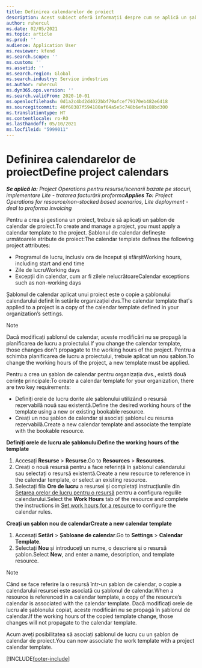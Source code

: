 ```yaml
---
title: Definirea calendarelor de proiect
description: Acest subiect oferă informații despre cum se aplică un șablon de calendar unui proiect pentru a urmări planificarea proiectului.
author: ruhercul
ms.date: 02/05/2021
ms.topic: article
ms.prod: ''
audience: Application User
ms.reviewer: kfend
ms.search.scope: ''
ms.custom: ''
ms.assetid: ''
ms.search.region: Global
ms.search.industry: Service industries
ms.author: ruhercul
ms.dyn365.ops.version: ''
ms.search.validFrom: 2020-10-01
ms.openlocfilehash: 0d1a2c4bd2d4022bbf79afcef79170eb482e6418
ms.sourcegitcommit: 40f68387f594180af64a5e5c748b6efa188bd300
ms.translationtype: HT
ms.contentlocale: ro-RO
ms.lasthandoff: 05/10/2021
ms.locfileid: "5999011"
---
```

# <a name="define-project-calendars"></a><span data-ttu-id="1d941-103">Definirea calendarelor de proiect</span><span class="sxs-lookup"><span data-stu-id="1d941-103">Define project calendars</span></span>

<span data-ttu-id="1d941-104">_**Se aplică la:** Project Operations pentru resurse/scenarii bazate pe stocuri, implementare Lite - tratarea facturării proforma_</span><span class="sxs-lookup"><span data-stu-id="1d941-104">_**Applies To:** Project Operations for resource/non-stocked based scenarios, Lite deployment - deal to proforma invoicing_</span></span>

<span data-ttu-id="1d941-105">Pentru a crea și gestiona un proiect, trebuie să aplicați un șablon de calendar de proiect.</span><span class="sxs-lookup"><span data-stu-id="1d941-105">To create and manage a project, you must apply a calendar template to the project.</span></span> <span data-ttu-id="1d941-106">Șablonul de calendar definește următoarele atribute de proiect:</span><span class="sxs-lookup"><span data-stu-id="1d941-106">The calendar template defines the following project attributes:</span></span>

- <span data-ttu-id="1d941-107">Programul de lucru, inclusiv ora de început și sfârșit</span><span class="sxs-lookup"><span data-stu-id="1d941-107">Working hours, including start and end time</span></span>
- <span data-ttu-id="1d941-108">Zile de lucru</span><span class="sxs-lookup"><span data-stu-id="1d941-108">Working days</span></span>
- <span data-ttu-id="1d941-109">Excepții din calendar, cum ar fi zilele nelucrătoare</span><span class="sxs-lookup"><span data-stu-id="1d941-109">Calendar exceptions such as non-working days</span></span>

<span data-ttu-id="1d941-110">Șablonul de calendar aplicat unui proiect este o copie a șablonului calendarului definit în setările organizației dvs.</span><span class="sxs-lookup"><span data-stu-id="1d941-110">The calendar template that's applied to a project is a copy of the calendar template defined in your organization’s settings.</span></span>

> [!NOTE]
> <span data-ttu-id="1d941-111">Dacă modificați șablonul de calendar, aceste modificări nu se propagă la planificarea de lucru a proiectului.</span><span class="sxs-lookup"><span data-stu-id="1d941-111">If you change the calendar template, those changes don't propagate to the working hours of the project.</span></span> <span data-ttu-id="1d941-112">Pentru a schimba planificarea de lucru a proiectului, trebuie aplicat un nou șablon.</span><span class="sxs-lookup"><span data-stu-id="1d941-112">To change the working hours of the project, a new template must be applied.</span></span>

<span data-ttu-id="1d941-113">Pentru a crea un șablon de calendar pentru organizația dvs., există două cerințe principale:</span><span class="sxs-lookup"><span data-stu-id="1d941-113">To create a calendar template for your organization, there are two key requirements:</span></span>

- <span data-ttu-id="1d941-114">Definiți orele de lucru dorite ale șablonului utilizând o resursă rezervabilă nouă sau existentă.</span><span class="sxs-lookup"><span data-stu-id="1d941-114">Define the desired working hours of the template using a new or existing bookable resource.</span></span>
- <span data-ttu-id="1d941-115">Creați un nou șablon de calendar și asociați șablonul cu resursa rezervabilă.</span><span class="sxs-lookup"><span data-stu-id="1d941-115">Create a new calendar template and associate the template with the bookable resource.</span></span>

<span data-ttu-id="1d941-116">**Definiți orele de lucru ale șablonului**</span><span class="sxs-lookup"><span data-stu-id="1d941-116">**Define the working hours of the template**</span></span>

1. <span data-ttu-id="1d941-117">Accesați **Resurse** \> **Resurse**.</span><span class="sxs-lookup"><span data-stu-id="1d941-117">Go to **Resources** \> **Resources**.</span></span>
2. <span data-ttu-id="1d941-118">Creați o nouă resursă pentru a face referință în șablonul calendarului sau selectați o resursă existentă.</span><span class="sxs-lookup"><span data-stu-id="1d941-118">Create a new resource to reference in the calendar template, or select an existing resource.</span></span>
3. <span data-ttu-id="1d941-119">Selectați fila **Ore de lucru** a resursei și completați instrucțiunile din [Setarea orelor de lucru pentru o resursă](/dynamics365/field-service/set-work-hours-resource.md) pentru a configura regulile calendarului.</span><span class="sxs-lookup"><span data-stu-id="1d941-119">Select the **Work Hours** tab of the resource and complete the instructions in [Set work hours for a resource](/dynamics365/field-service/set-work-hours-resource.md) to configure the calendar rules.</span></span>

<span data-ttu-id="1d941-120">**Creați un șablon nou de calendar**</span><span class="sxs-lookup"><span data-stu-id="1d941-120">**Create a new calendar template**</span></span>

1. <span data-ttu-id="1d941-121">Accesați **Setări** \> **Șabloane de calendar**.</span><span class="sxs-lookup"><span data-stu-id="1d941-121">Go to **Settings** \> **Calendar Template**.</span></span>
2. <span data-ttu-id="1d941-122">Selectați **Nou** și introduceți un nume, o descriere și o resursă șablon.</span><span class="sxs-lookup"><span data-stu-id="1d941-122">Select **New**, and enter a name, description, and template resource.</span></span>

> [!NOTE]
> <span data-ttu-id="1d941-123">Când se face referire la o resursă într-un șablon de calendar, o copie a calendarului resursei este asociată cu șablonul de calendar.</span><span class="sxs-lookup"><span data-stu-id="1d941-123">When a resource is referenced in a calendar template, a copy of the resource’s calendar is associated with the calendar template.</span></span> <span data-ttu-id="1d941-124">Dacă modificați orele de lucru ale șablonului copiat, aceste modificări nu se propagă în șablonul de calendar.</span><span class="sxs-lookup"><span data-stu-id="1d941-124">If the working hours of the copied template change, those changes will not propagate to the calendar template.</span></span>

<span data-ttu-id="1d941-125">Acum aveți posibilitatea să asociați șablonul de lucru cu un șablon de calendar de proiect.</span><span class="sxs-lookup"><span data-stu-id="1d941-125">You can now associate the work template with a project calendar template.</span></span>


[!INCLUDE[footer-include](../includes/footer-banner.md)]

